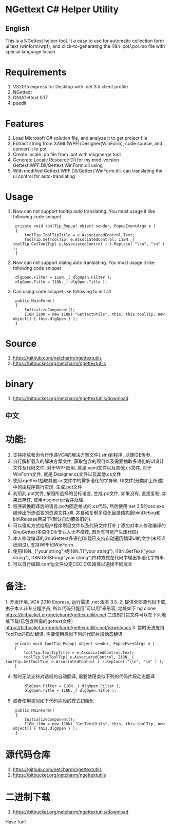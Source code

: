 ﻿# NGettext C# Helper Utility
## English
This is a NGettext helper tool. It a easy to use for automatic collection form ui text (winform/wpf), 
and click-to-generating the i18n .pot/.po/.mo file with special language locale.

Requirements
============
1. VS2015 express for Desktop with .net 3.5 client profile
2. NGettext
3. GNUGettext 0.17
4. poedit

Features
============
1. Load Microsoft C# solution file, and analyze it to get project file
2. Extract string from XAML(WPF)/Designer(WinForm), code source, and convert it to pot
3. Create locale .po file from .pot with msgmerge tool
4. Generate Locale Resource Dll for my mod-version Gettext.WPF.Dll/Gettext.WinForm.dll using
5. With modified Gettext.WPF.Dll/Gettext.WinForm.dll, can translating the ui control for auto-translating

Usage
============
1. Now can not support tooltip auto translating. You must usage it like following code snippet

        private void toolTip_Popup( object sender, PopupEventArgs e )
        {
            toolTip.ToolTipTitle = e.AssociatedControl.Text;
            toolTip.SetToolTip( e.AssociatedControl, I18N._( toolTip.GetToolTip( e.AssociatedControl ) ).Replace( "\\n", "\n" ) );
        }


2. Now can not support dialog auto translating. You must usage it like following code snippet

        dlgOpen.Filter = I18N._( dlgOpen.Filter );
        dlgOpen.Title = I18N._( dlgOpen.Title );

3. Can using code snippet like following to init all

        public MainForm()
        {
            InitializeComponent();
            I18N i10n = new I18N( "GetTextUtils", this, this.toolTip, new object[] { this.dlgOpen } );
        }

Source
============
1. https://github.com/netcharm/ngettextutils
2. https://bitbucket.org/netcharm/ngettextutils

binary
============
1. https://bitbucket.org/netcharm/ngettextutils/download


## 中文
功能:
=====
1. 支持拖放和命令行传递VC#的解决方案文件(.sln)到程序, 以便IDE传参.
2. 自行解析载入的解决方案文件, 获取包含的项目以及需要抽取多语化的UI设计文件及代码文件, 对于WPF应用, 就是.xaml文件以及其他.cs文件, 对于WinForm文件, 就是.Designer.cs文件以及其他.cs文件
3. 使用xgettext抽取其他.cs文件中的需多语化的字符串, UI文件(分类如上所述)中的由程序自行实现. 生成.pot文件
4. 利用此.pot文件, 按照所选择的目标语言, 生成.po文件, 如果没有, 直接复制, 如果已存在, 使用msgmerge合并处理.
5. 程序转换翻译后的语言.po为固定格式的.cs代码, 然后使用.net 3.5的csc.exe编译出所选语言的资源文件.dll, 并自动复制多语化目录结构到bin\Debug和bin\Release目录下(默认自动覆盖旧的).
6. 可以傻瓜方式给用户程序项目文件以及代码文件打补丁添加对本人修改编译的GnuGettext多语化Dll(专业人士不推荐, 因为有可能产生废代码)
7. 本人修改编译的GnuGettext多语化Dll现已支持自动遍历翻译UI的文字(未经详细测试), 支持WPF和WinForm.
8. 使用I18N._("your string")或I18N.T("your string"), I18N.GetText("your string"), I18N.GetString("your string")四种方式在代码中输出多语化字符串.
9. 可以自行编辑.config文件设定CSC.EXE路径以选择不同版本

备注:
=====
1: 开发环境, VC# 2010 Express, 运行需求 .net 版本 3.5.
2: 提供全部源代码下载, 由于本人非专业程序员, 所以代码只能用"可以用"来形容, 地址如下
      hg clone https://bitbucket.org/netcharm/gettextutility.net
     二进制打包文件可以在下列地址下载(已包含所需的gettext文件)
         https://bitbucket.org/netcharm/gettextutility.net/downloads
3. 暂时无法支持ToolTip的自动翻译, 需要使用类似下列的代码片段动态翻译

        private void toolTip_Popup( object sender, PopupEventArgs e )
        {
            toolTip.ToolTipTitle = e.AssociatedControl.Text;
            toolTip.SetToolTip( e.AssociatedControl, I18N._( toolTip.GetToolTip( e.AssociatedControl ) ).Replace( "\\n", "\n" ) );
        }

4. 暂时无法支持对话框的自动翻译, 需要使用类似下列的代码片段动态翻译

            dlgOpen.Filter = I18N._( dlgOpen.Filter );
            dlgOpen.Title = I18N._( dlgOpen.Title );

5. 或者使用类似如下代码片段的模式初始化

        public MainForm()
        {
            InitializeComponent();
            I18N i10n = new I18N( "GetTextUtils", this, this.toolTip, new object[] { this.dlgOpen } );
        }

源代码仓库
============
1. https://github.com/netcharm/ngettextutils
2. https://bitbucket.org/netcharm/ngettextutils

二进制下载
============
1. https://bitbucket.org/netcharm/ngettextutils/download


Have fun!
